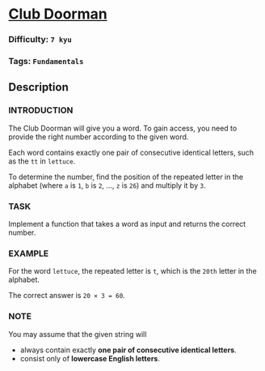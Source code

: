 # [Club Doorman](https://www.codewars.com/kata/5c563cb78dac1951c2d60f01)

### Difficulty: `7 kyu`

### Tags: `Fundamentals`

## Description

### INTRODUCTION
The Club Doorman will give you a word. To gain access, you need to provide the right number according to the given word.

Each word contains exactly one pair of consecutive identical letters, such as the `tt` in `lettuce`.

To determine the number, find the position of the repeated letter in the alphabet (where `a` is `1`, `b` is `2`, ..., `z` is `26`) and multiply it by `3`.

### TASK
Implement a function that takes a word as input and returns the correct number.

### EXAMPLE
For the word `lettuce`, the repeated letter is `t`, which is the `20th` letter in the alphabet.

The correct answer is `20 × 3 = 60`.

### NOTE
You may assume that the given string will
- always contain exactly **one pair of consecutive identical letters**.
- consist only of **lowercase English letters**.